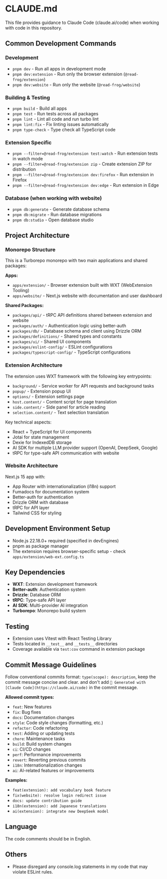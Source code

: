 # CLAUDE.md

This file provides guidance to Claude Code (claude.ai/code) when working with code in this repository.

## Common Development Commands

### Development

- `pnpm dev` - Run all apps in development mode
- `pnpm dev:extension` - Run only the browser extension (`@read-frog/extension`)
- `pnpm dev:website` - Run only the website (`@read-frog/website`)

### Building & Testing

- `pnpm build` - Build all apps
- `pnpm test` - Run tests across all packages
- `pnpm lint` - Lint all code and run turbo lint
- `pnpm lint:fix` - Fix linting issues automatically
- `pnpm type-check` - Type check all TypeScript code

### Extension Specific

- `pnpm --filter=@read-frog/extension test:watch` - Run extension tests in watch mode
- `pnpm --filter=@read-frog/extension zip` - Create extension ZIP for distribution
- `pnpm --filter=@read-frog/extension dev:firefox` - Run extension in Firefox
- `pnpm --filter=@read-frog/extension dev:edge` - Run extension in Edge

### Database (when working with website)

- `pnpm db:generate` - Generate database schema
- `pnpm db:migrate` - Run database migrations
- `pnpm db:studio` - Open database studio

## Project Architecture

### Monorepo Structure

This is a Turborepo monorepo with two main applications and shared packages:

**Apps:**

- `apps/extension/` - Browser extension built with WXT (WebExtension Tooling)
- `apps/website/` - Next.js website with documentation and user dashboard

**Shared Packages:**

- `packages/api/` - tRPC API definitions shared between extension and website
- `packages/auth/` - Authentication logic using better-auth
- `packages/db/` - Database schema and client using Drizzle ORM
- `packages/definitions/` - Shared types and constants
- `packages/ui/` - Shared UI components
- `packages/eslint-config/` - ESLint configurations
- `packages/typescript-config/` - TypeScript configurations

### Extension Architecture

The extension uses WXT framework with the following key entrypoints:

- `background/` - Service worker for API requests and background tasks
- `popup/` - Extension popup UI
- `options/` - Extension settings page
- `host.content/` - Content script for page translation
- `side.content/` - Side panel for article reading
- `selection.content/` - Text selection translation

Key technical aspects:

- React + TypeScript for UI components
- Jotai for state management
- Dexie for IndexedDB storage
- AI SDK for multiple LLM provider support (OpenAI, DeepSeek, Google)
- tRPC for type-safe API communication with website

### Website Architecture

Next.js 15 app with:

- App Router with internationalization (i18n) support
- Fumadocs for documentation system
- Better-auth for authentication
- Drizzle ORM with database
- tRPC for API layer
- Tailwind CSS for styling

## Development Environment Setup

- Node.js 22.18.0+ required (specified in devEngines)
- pnpm as package manager
- The extension requires browser-specific setup - check `apps/extension/web-ext.config.ts`

## Key Dependencies

- **WXT**: Extension development framework
- **Better-auth**: Authentication system
- **Drizzle**: Database ORM
- **tRPC**: Type-safe API layer
- **AI SDK**: Multi-provider AI integration
- **Turborepo**: Monorepo build system

## Testing

- Extension uses Vitest with React Testing Library
- Tests located in `__test__` and `__tests__` directories
- Coverage available via `test:cov` command in extension package

## Commit Message Guidelines

Follow conventional commits format: `type(scope): description`, keep the commit message concise and clear. and don't add `🤖 Generated with [Claude Code](https://claude.ai/code)` in the commit message.

**Allowed commit types:**

- `feat`: New features
- `fix`: Bug fixes
- `docs`: Documentation changes
- `style`: Code style changes (formatting, etc.)
- `refactor`: Code refactoring
- `test`: Adding or updating tests
- `chore`: Maintenance tasks
- `build`: Build system changes
- `ci`: CI/CD changes
- `perf`: Performance improvements
- `revert`: Reverting previous commits
- `i18n`: Internationalization changes
- `ai`: AI-related features or improvements

**Examples:**

- `feat(extension): add vocabulary book feature`
- `fix(website): resolve login redirect issue`
- `docs: update contribution guide`
- `i18n(extension): add Japanese translations`
- `ai(extension): integrate new DeepSeek model`

## Language

The code comments should be in English.

## Others

- Please disregard any console.log statements in my code that may violate ESLint rules.

